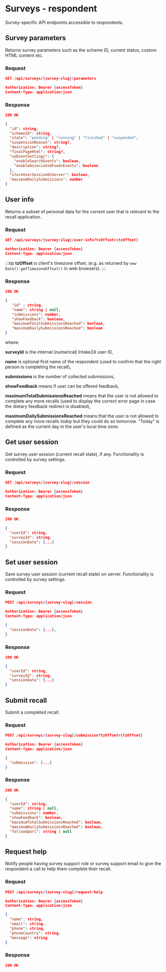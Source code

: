 # Surveys - respondent

Survey-specific API endpoints accessible to respondents.

## Survey parameters

Returns survey parameters such as the scheme ID, current status, custom HTML content etc.

### Request

```json
GET /api/surveys/{survey-slug}/parameters

Authorization: Bearer {accessToken}
Content-Type: application/json
```

### Response

```json
200 OK

{
  "id": string,
  "schemeId": string,
  "state": "pending" | "running" | "finished" | "suspended",
  "suspensionReason": string?,
  "description": string?,
  "finalPageHtml": string?,
  "uxEventSettings": {
    "enableSearchEvents": boolean,
    "enableAssociatedFoodsEvents": boolean
  },
  "storeUserSessionOnServer": boolean,
  "maximumDailySubmissions": number
}
```

## User info

Returns a subset of personal data for the current user that is relevant to the recall application.

### Request

```json
GET /api/surveys/{survey-slug}/user-info?tzOffset={tzOffset}

Authorization: Bearer {accessToken}
Content-Type: application/json
```

:::tip
**tzOffset** is client's timezone offset, (e.g. as returned by `new Date().getTimezoneOffset()` in web browsers).
:::

### Response

```json
200 OK

{
   "id" : string,
   "name": string | null,
   "submissions": number,
   "showFeedback": boolean,
   "maximumTotalSubmissionsReached": boolean,
   "maximumDailySubmissionsReached": boolean
}
```

where:

**surveyId** is the internal (numerical) Intake24 user ID,

**name** is optional first name of the respondent (used to confirm that the right person is completing the recall),

**submissions** is the number of collected submissions,

**showFeedback** means if user can be offered feedback,

**maximumTotalSubmissionsReached** means that the user is not allowed to complete any more recalls (used to display the correct error page in case the dietary feedback redirect is disabled),

**maximumDailySubmissionsReached** means that the user is not allowed to complete any more recalls _today_ but they could do so tomorrow. "Today" is defined as the current day in the user's local time zone.

## Get user session

Get survey user session (current recall state), if any. Functionality is controlled by survey settings.

### Request

```json
GET /api/surveys/{survey-slug}/session

Authorization: Bearer {accessToken}
Content-Type: application/json
```

### Response

```json
200 OK

{
  "userId": string,
  "surveyId": string,
  "sessionData": {...}
}
```

## Set user session

Save survey user session (current recall state) on server. Functionality is controlled by survey settings.

### Request

```json
POST /api/surveys/{survey-slug}/session

Authorization: Bearer {accessToken}
Content-Type: application/json

{
  "sessionData": {...},
}
```

### Response

```json
200 OK

{
  "userId": string,
  "surveyId": string,
  "sessionData": {...}
}
```

## Submit recall

Submit a completed recall.

### Request

```json
POST /api/surveys/{survey-slug}/submission?tzOffset={tzOffset}

Authorization: Bearer {accessToken}
Content-Type: application/json

{
  "submission": {...}
}
```

### Response

```json
200 OK

{
  "userId": string,
  "name": string | null,
  "submissions": number,
  "showFeedback": boolean,
  "maximumTotalSubmissionsReached": boolean,
  "maximumDailySubmissionsReached": boolean,
  "followUpUrl": string | null
}
```

## Request help

Notify people having survey support role or survey support email to give the respondent a call to help them complete their recall.

### Request

```json
POST /api/surveys/{survey-slug}/request-help

Authorization: Bearer {accessToken}
Content-Type: application/json

{
  "name": string,
  "email": string,
  "phone": string,
  "phoneCountry": string,
  "message": string
}
```

### Response

```json
200 OK
```
